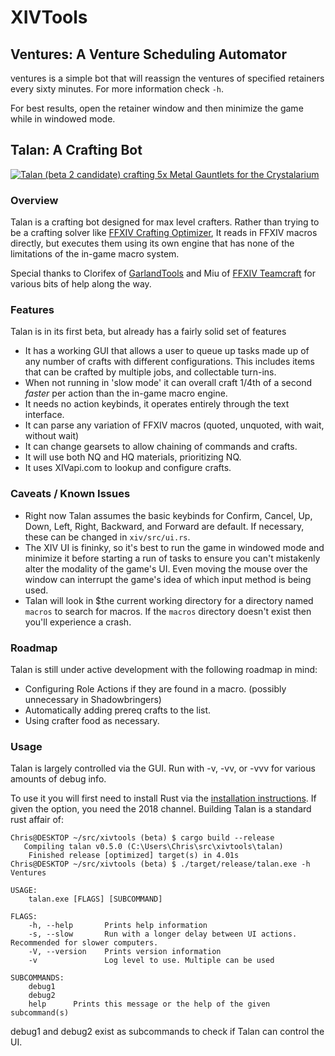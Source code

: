 # XIVTools
## Ventures: A Venture Scheduling Automator
ventures is a simple bot that will reassign the ventures of specified retainers every sixty minutes. For more information check `-h`.

For best results, open the retainer window and then minimize the game while in windowed mode.

## Talan: A Crafting Bot
[![Talan (beta 2 candidate) crafting 5x Metal Gauntlets for the Crystalarium](http://i3.ytimg.com/vi/neSoWRJTPfE/maxresdefault.jpg)](https://www.youtube.com/watch?v=neSoWRJTPfE)

### Overview
Talan is a crafting bot designed for max level crafters. Rather than trying to be a crafting
solver like [FFXIV Crafting Optimizer](https://ffxiv-beta.lokyst.net/#/simulator), It reads in FFXIV macros directly,
but executes them using its own engine that has none of the limitations of the in-game macro system.

Special thanks to Clorifex of [GarlandTools](https://garlandtools.org) and Miu of [FFXIV Teamcraft](https://ffxivteamcraft.com)
for various bits of help along the way.

### Features
Talan is in its first beta, but already has a fairly solid set of features
- It has a working GUI that allows a user to queue up tasks made up of any number of crafts
  with different configurations. This includes items that can be crafted by multiple jobs,
  and collectable turn-ins.
- When not running in 'slow mode' it can overall craft 1/4th of a second *faster* per action than
  the in-game macro engine.
- It needs no action keybinds, it operates entirely through the text interface.
- It can parse any variation of FFXIV macros (quoted, unquoted, with wait, without wait)
- It can change gearsets to allow chaining of commands and crafts.
- It will use both NQ and HQ materials, prioritizing NQ.
- It uses XIVapi.com to lookup and configure crafts.

### Caveats / Known Issues
- Right now Talan assumes the basic keybinds for Confirm, Cancel, Up, Down, Left, Right, Backward,
  and Forward are default. If necessary, these can be changed in `xiv/src/ui.rs`.
- The XIV UI is fininky, so it's best to run the game in windowed mode and minimize it before starting a run
  of tasks to ensure you can't mistakenly alter the modality of the game's UI. Even moving the mouse over
  the window can interrupt the game's idea of which input method is being used.
- Talan will look in $the current working directory for a directory named `macros` to search for macros.
  If the `macros` directory doesn't exist then you'll experience a crash.

### Roadmap
Talan is still under active development with the following roadmap in mind:
- Configuring Role Actions if they are found in a macro. (possibly unnecessary in Shadowbringers)
- Automatically adding prereq crafts to the list.
- Using crafter food as necessary.

### Usage
Talan is largely controlled via the GUI. Run with -v, -vv, or -vvv for various amounts of debug
info.

To use it you will first need to install Rust via the [installation instructions](https://www.rust-lang.org/en-US/install.html). If given the option, you need the 2018 channel. Building Talan is a standard rust affair of:

```
Chris@DESKTOP ~/src/xivtools (beta) $ cargo build --release
   Compiling talan v0.5.0 (C:\Users\Chris\src\xivtools\talan)
    Finished release [optimized] target(s) in 4.01s
Chris@DESKTOP ~/src/xivtools (beta) $ ./target/release/talan.exe -h
Ventures

USAGE:
    talan.exe [FLAGS] [SUBCOMMAND]

FLAGS:
    -h, --help       Prints help information
    -s, --slow       Run with a longer delay between UI actions. Recommended for slower computers.
    -V, --version    Prints version information
    -v               Log level to use. Multiple can be used

SUBCOMMANDS:
    debug1
    debug2
    help      Prints this message or the help of the given subcommand(s)
```

debug1 and debug2 exist as subcommands to check if Talan can control the UI.
